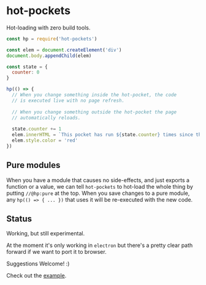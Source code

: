 # hot-pockets

Hot-loading with zero build tools.

```js
const hp = require('hot-pockets')

const elem = document.createElement('div')
document.body.appendChild(elem) 

const state = {
  counter: 0
}

hp(() => {
  // When you change something inside the hot-pocket, the code
  // is executed live with no page refresh.
  
  // When you change something outside the hot-pocket the page
  // automatically reloads.
  
  state.counter += 1
  elem.innerHTML = `This pocket has run ${state.counter} times since the last page refresh`
  elem.style.color = 'red'
})
```

## Pure modules

When you have a module that causes no side-effects, and just exports a function or a value, we can tell `hot-pockets` to hot-load the whole thing by putting `//@hp:pure` at the top. When you save changes to a pure module, any `hp(() => { ... })` that uses it will be re-executed with the new code.

## Status

Working, but still experimental.

At the moment it's only working in `electron` but there's a pretty clear path forward if we want to port it to browser.

Suggestions Welcome! :)

Check out the [example](./example/).
